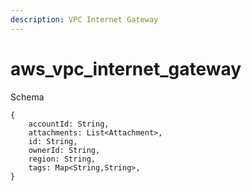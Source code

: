 ```yaml
---
description: VPC Internet Gateway
---
```


# aws_vpc_internet_gateway

Schema
```
{
	accountId: String,
	attachments: List<Attachment>,
	id: String,
	ownerId: String,
	region: String,
	tags: Map<String,String>,
}
```
